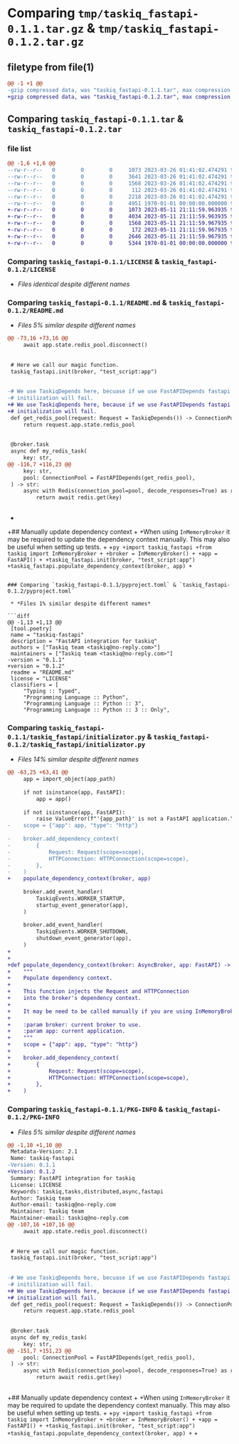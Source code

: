 # Comparing `tmp/taskiq_fastapi-0.1.1.tar.gz` & `tmp/taskiq_fastapi-0.1.2.tar.gz`

## filetype from file(1)

```diff
@@ -1 +1 @@
-gzip compressed data, was "taskiq_fastapi-0.1.1.tar", max compression
+gzip compressed data, was "taskiq_fastapi-0.1.2.tar", max compression
```

## Comparing `taskiq_fastapi-0.1.1.tar` & `taskiq_fastapi-0.1.2.tar`

### file list

```diff
@@ -1,6 +1,6 @@
--rw-r--r--   0        0        0     1073 2023-03-26 01:41:02.474291 taskiq_fastapi-0.1.1/LICENSE
--rw-r--r--   0        0        0     3641 2023-03-26 01:41:02.474291 taskiq_fastapi-0.1.1/README.md
--rw-r--r--   0        0        0     1568 2023-03-26 01:41:02.474291 taskiq_fastapi-0.1.1/pyproject.toml
--rw-r--r--   0        0        0      112 2023-03-26 01:41:02.474291 taskiq_fastapi-0.1.1/taskiq_fastapi/__init__.py
--rw-r--r--   0        0        0     2218 2023-03-26 01:41:02.474291 taskiq_fastapi-0.1.1/taskiq_fastapi/initializator.py
--rw-r--r--   0        0        0     4951 1970-01-01 00:00:00.000000 taskiq_fastapi-0.1.1/PKG-INFO
+-rw-r--r--   0        0        0     1073 2023-05-11 21:11:59.963935 taskiq_fastapi-0.1.2/LICENSE
+-rw-r--r--   0        0        0     4034 2023-05-11 21:11:59.963935 taskiq_fastapi-0.1.2/README.md
+-rw-r--r--   0        0        0     1568 2023-05-11 21:11:59.967935 taskiq_fastapi-0.1.2/pyproject.toml
+-rw-r--r--   0        0        0      172 2023-05-11 21:11:59.967935 taskiq_fastapi-0.1.2/taskiq_fastapi/__init__.py
+-rw-r--r--   0        0        0     2646 2023-05-11 21:11:59.967935 taskiq_fastapi-0.1.2/taskiq_fastapi/initializator.py
+-rw-r--r--   0        0        0     5344 1970-01-01 00:00:00.000000 taskiq_fastapi-0.1.2/PKG-INFO
```

### Comparing `taskiq_fastapi-0.1.1/LICENSE` & `taskiq_fastapi-0.1.2/LICENSE`

 * *Files identical despite different names*

### Comparing `taskiq_fastapi-0.1.1/README.md` & `taskiq_fastapi-0.1.2/README.md`

 * *Files 5% similar despite different names*

```diff
@@ -73,16 +73,16 @@
     await app.state.redis_pool.disconnect()
 
 
 # Here we call our magic function.
 taskiq_fastapi.init(broker, "test_script:app")
 
 
-# We use TaskiqDepends here, becuase if we use FastAPIDepends fastapi
-# initilization will fail.
+# We use TaskiqDepends here, because if we use FastAPIDepends fastapi
+# initialization will fail.
 def get_redis_pool(request: Request = TaskiqDepends()) -> ConnectionPool:
     return request.app.state.redis_pool
 
 
 @broker.task
 async def my_redis_task(
     key: str,
@@ -116,7 +116,23 @@
     key: str,
     pool: ConnectionPool = FastAPIDepends(get_redis_pool),
 ) -> str:
     async with Redis(connection_pool=pool, decode_responses=True) as redis:
         return await redis.get(key)
 
 ```
+
+## Manually update dependency context
+
+When using `InMemoryBroker` it may be required to update the dependency context manually. This may also be useful when setting up tests.
+
+```py
+import taskiq_fastapi
+from taskiq import InMemoryBroker
+
+broker = InMemoryBroker()
+
+app = FastAPI()
+
+taskiq_fastapi.init(broker, "test_script:app")
+taskiq_fastapi.populate_dependency_context(broker, app)
+```
```

### Comparing `taskiq_fastapi-0.1.1/pyproject.toml` & `taskiq_fastapi-0.1.2/pyproject.toml`

 * *Files 1% similar despite different names*

```diff
@@ -1,13 +1,13 @@
 [tool.poetry]
 name = "taskiq-fastapi"
 description = "FastAPI integration for taskiq"
 authors = ["Taskiq team <taskiq@no-reply.com>"]
 maintainers = ["Taskiq team <taskiq@no-reply.com>"]
-version = "0.1.1"
+version = "0.1.2"
 readme = "README.md"
 license = "LICENSE"
 classifiers = [
     "Typing :: Typed",
     "Programming Language :: Python",
     "Programming Language :: Python :: 3",
     "Programming Language :: Python :: 3 :: Only",
```

### Comparing `taskiq_fastapi-0.1.1/taskiq_fastapi/initializator.py` & `taskiq_fastapi-0.1.2/taskiq_fastapi/initializator.py`

 * *Files 14% similar despite different names*

```diff
@@ -63,25 +63,41 @@
     app = import_object(app_path)
 
     if not isinstance(app, FastAPI):
         app = app()
 
     if not isinstance(app, FastAPI):
         raise ValueError(f"'{app_path}' is not a FastAPI application.")
-    scope = {"app": app, "type": "http"}
 
-    broker.add_dependency_context(
-        {
-            Request: Request(scope=scope),
-            HTTPConnection: HTTPConnection(scope=scope),
-        },
-    )
+    populate_dependency_context(broker, app)
 
     broker.add_event_handler(
         TaskiqEvents.WORKER_STARTUP,
         startup_event_generator(app),
     )
 
     broker.add_event_handler(
         TaskiqEvents.WORKER_SHUTDOWN,
         shutdown_event_generator(app),
     )
+
+
+def populate_dependency_context(broker: AsyncBroker, app: FastAPI) -> None:
+    """
+    Populate dependency context.
+
+    This function injects the Request and HTTPConnection
+    into the broker's dependency context.
+
+    It may be need to be called manually if you are using InMemoryBroker.
+
+    :param broker: current broker to use.
+    :param app: current application.
+    """
+    scope = {"app": app, "type": "http"}
+
+    broker.add_dependency_context(
+        {
+            Request: Request(scope=scope),
+            HTTPConnection: HTTPConnection(scope=scope),
+        },
+    )
```

### Comparing `taskiq_fastapi-0.1.1/PKG-INFO` & `taskiq_fastapi-0.1.2/PKG-INFO`

 * *Files 5% similar despite different names*

```diff
@@ -1,10 +1,10 @@
 Metadata-Version: 2.1
 Name: taskiq-fastapi
-Version: 0.1.1
+Version: 0.1.2
 Summary: FastAPI integration for taskiq
 License: LICENSE
 Keywords: taskiq,tasks,distributed,async,fastapi
 Author: Taskiq team
 Author-email: taskiq@no-reply.com
 Maintainer: Taskiq team
 Maintainer-email: taskiq@no-reply.com
@@ -107,16 +107,16 @@
     await app.state.redis_pool.disconnect()
 
 
 # Here we call our magic function.
 taskiq_fastapi.init(broker, "test_script:app")
 
 
-# We use TaskiqDepends here, becuase if we use FastAPIDepends fastapi
-# initilization will fail.
+# We use TaskiqDepends here, because if we use FastAPIDepends fastapi
+# initialization will fail.
 def get_redis_pool(request: Request = TaskiqDepends()) -> ConnectionPool:
     return request.app.state.redis_pool
 
 
 @broker.task
 async def my_redis_task(
     key: str,
@@ -151,7 +151,23 @@
     pool: ConnectionPool = FastAPIDepends(get_redis_pool),
 ) -> str:
     async with Redis(connection_pool=pool, decode_responses=True) as redis:
         return await redis.get(key)
 
 ```
 
+## Manually update dependency context
+
+When using `InMemoryBroker` it may be required to update the dependency context manually. This may also be useful when setting up tests.
+
+```py
+import taskiq_fastapi
+from taskiq import InMemoryBroker
+
+broker = InMemoryBroker()
+
+app = FastAPI()
+
+taskiq_fastapi.init(broker, "test_script:app")
+taskiq_fastapi.populate_dependency_context(broker, app)
+```
+
```

